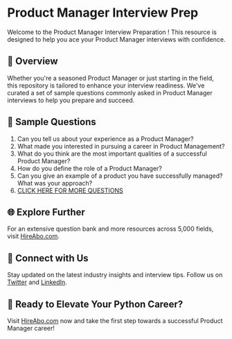 # Product Manager Interview Prep

Welcome to the Product Manager Interview Preparation ! This resource is designed to help you ace your Product Manager interviews with confidence.

## 🚀 Overview

Whether you're a seasoned Product Manager or just starting in the field, this repository is tailored to enhance your interview readiness. We've curated a set of sample questions commonly asked in Product Manager interviews to help you prepare and succeed.

## 📝 Sample Questions

1. Can you tell us about your experience as a Product Manager?
2. What made you interested in pursuing a career in Product Management?
3. What do you think are the most important qualities of a successful Product Manager?
4. How do you define the role of a Product Manager?
5. Can you give an example of a product you have successfully managed? What was your approach?
6. [CLICK HERE FOR MORE QUESTIONS](https://hireabo.com/job/1_4_18/Product%20Manager)

## 🌐 Explore Further

For an extensive question bank and more resources across 5,000 fields, visit [HireAbo.com](https://www.hireabo.com).

## 📱 Connect with Us

Stay updated on the latest industry insights and interview tips. Follow us on [Twitter](https://twitter.com/hireabo) and [LinkedIn](https://www.linkedin.com/in/hire-abo-3609972a8/).

## 🚀 Ready to Elevate Your Python Career?

Visit [HireAbo.com](https://www.hireabo.com) now and take the first step towards a successful Product Manager career!